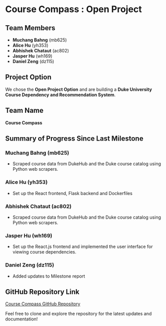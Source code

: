 # Course Compass : Open Project

## Team Members
- **Muchang Bahng** (mb625)
- **Alice Hu** (yh353)
- **Abhishek Chataut** (ac802)
- **Jasper Hu** (wh169)
- **Daniel Zeng** (dz115)

## Project Option
We chose the **Open Project Option** and are building a **Duke University Course Dependency and Recommendation System**.

## Team Name
**Course Compass**

## Summary of Progress Since Last Milestone

### Muchang Bahng (mb625)
- Scraped course data from DukeHub and the Duke course catalog using Python web scrapers.

### Alice Hu (yh353)
- Set up the React frontend, Flask backend and Dockerfiles

### Abhishek Chataut (ac802)
- Scraped course data from DukeHub and the Duke course catalog using Python web scrapers.

### Jasper Hu (wh169)
- Set up the React.js frontend and implemented the user interface for viewing course dependencies.

### Daniel Zeng (dz115)
- Added updates to Milestone report

## GitHub Repository Link
[Course Compass GitHub Repository](https://github.com/)

Feel free to clone and explore the repository for the latest updates and documentation!
